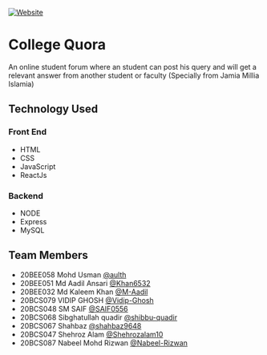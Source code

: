 
[![Website](https://img.shields.io/badge/Website-Deployed-blue)](https://collegequora.herokuapp.com/)
# College Quora 

An online student forum where an student can post his query and will get a relevant answer from another student or faculty (Specially from Jamia Millia Islamia)


## Technology Used

### Front End
- HTML
- CSS
- JavaScript
- ReactJs

### Backend
- NODE
- Express
- MySQL



## Team Members
- 20BEE058 Mohd Usman [@aulth](https://github.com/aulth)
- 20BEE051 Md Aadil Ansari [@Khan6532](https://github.com/Khan6532)
- 20BEE032 Md Kaleem Khan [@M-Aadil](https://github.com/M-Aadil)
- 20BCS079 VIDIP GHOSH [@Vidip-Ghosh](https://github.com/Vidip-Ghosh)
- 20BCS048 SM SAIF [@SAIF0556](https://github.com/SAIF0556)
- 20BCS068 Sibghatullah quadir [@shibbu-quadir](https://github.com/shibbu-quadir)
- 20BCS067 Shahbaz [@shahbaz9648](https://github.com/shahbaz9648)
- 20BCS047 Shehroz Alam [@Shehrozalam10](https://github.com/Shehrozalam10)
- 20BCS087 Nabeel Mohd Rizwan [@Nabeel-Rizwan](https://github.com/Nabeel-Rizwan)

